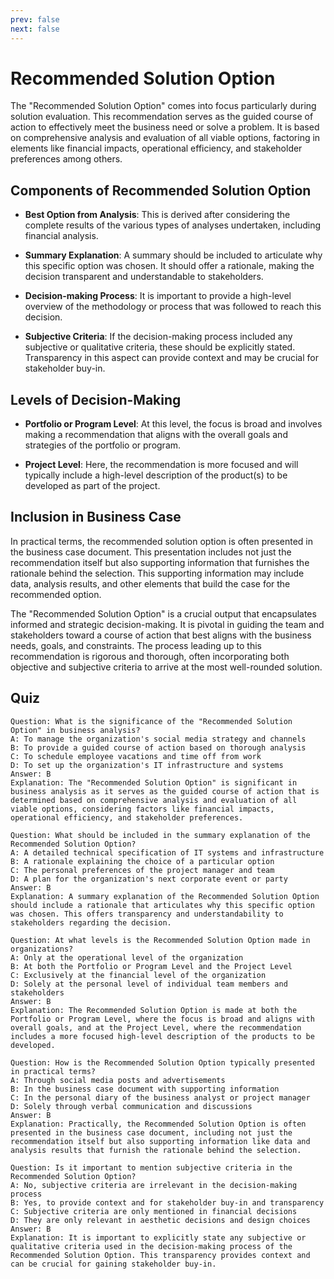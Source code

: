 ```yaml
---
prev: false
next: false
---
```


# Recommended Solution Option

The "Recommended Solution Option" comes into focus particularly during solution evaluation. This recommendation serves as the guided course of action to effectively meet the business need or solve a problem. It is based on comprehensive analysis and evaluation of all viable options, factoring in elements like financial impacts, operational efficiency, and stakeholder preferences among others.

## Components of Recommended Solution Option

- **Best Option from Analysis**: This is derived after considering the complete results of the various types of analyses undertaken, including financial analysis.

- **Summary Explanation**: A summary should be included to articulate why this specific option was chosen. It should offer a rationale, making the decision transparent and understandable to stakeholders.

- **Decision-making Process**: It is important to provide a high-level overview of the methodology or process that was followed to reach this decision.

- **Subjective Criteria**: If the decision-making process included any subjective or qualitative criteria, these should be explicitly stated. Transparency in this aspect can provide context and may be crucial for stakeholder buy-in.

## Levels of Decision-Making

- **Portfolio or Program Level**: At this level, the focus is broad and involves making a recommendation that aligns with the overall goals and strategies of the portfolio or program.

- **Project Level**: Here, the recommendation is more focused and will typically include a high-level description of the product(s) to be developed as part of the project.

## Inclusion in Business Case

In practical terms, the recommended solution option is often presented in the business case document. This presentation includes not just the recommendation itself but also supporting information that furnishes the rationale behind the selection. This supporting information may include data, analysis results, and other elements that build the case for the recommended option.

The "Recommended Solution Option" is a crucial output that encapsulates informed and strategic decision-making. It is pivotal in guiding the team and stakeholders toward a course of action that best aligns with the business needs, goals, and constraints. The process leading up to this recommendation is rigorous and thorough, often incorporating both objective and subjective criteria to arrive at the most well-rounded solution.

## Quiz

```quiz
Question: What is the significance of the "Recommended Solution Option" in business analysis?
A: To manage the organization's social media strategy and channels
B: To provide a guided course of action based on thorough analysis
C: To schedule employee vacations and time off from work
D: To set up the organization's IT infrastructure and systems
Answer: B
Explanation: The "Recommended Solution Option" is significant in business analysis as it serves as the guided course of action that is determined based on comprehensive analysis and evaluation of all viable options, considering factors like financial impacts, operational efficiency, and stakeholder preferences.

Question: What should be included in the summary explanation of the Recommended Solution Option?
A: A detailed technical specification of IT systems and infrastructure
B: A rationale explaining the choice of a particular option
C: The personal preferences of the project manager and team
D: A plan for the organization's next corporate event or party
Answer: B
Explanation: A summary explanation of the Recommended Solution Option should include a rationale that articulates why this specific option was chosen. This offers transparency and understandability to stakeholders regarding the decision.

Question: At what levels is the Recommended Solution Option made in organizations?
A: Only at the operational level of the organization
B: At both the Portfolio or Program Level and the Project Level
C: Exclusively at the financial level of the organization
D: Solely at the personal level of individual team members and stakeholders
Answer: B
Explanation: The Recommended Solution Option is made at both the Portfolio or Program Level, where the focus is broad and aligns with overall goals, and at the Project Level, where the recommendation includes a more focused high-level description of the products to be developed.

Question: How is the Recommended Solution Option typically presented in practical terms?
A: Through social media posts and advertisements
B: In the business case document with supporting information
C: In the personal diary of the business analyst or project manager
D: Solely through verbal communication and discussions
Answer: B
Explanation: Practically, the Recommended Solution Option is often presented in the business case document, including not just the recommendation itself but also supporting information like data and analysis results that furnish the rationale behind the selection.

Question: Is it important to mention subjective criteria in the Recommended Solution Option?
A: No, subjective criteria are irrelevant in the decision-making process
B: Yes, to provide context and for stakeholder buy-in and transparency
C: Subjective criteria are only mentioned in financial decisions
D: They are only relevant in aesthetic decisions and design choices
Answer: B
Explanation: It is important to explicitly state any subjective or qualitative criteria used in the decision-making process of the Recommended Solution Option. This transparency provides context and can be crucial for gaining stakeholder buy-in.

```
